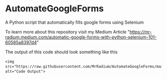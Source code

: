 # AutomateGoogleForms
A Python script that automatically fills google forms using Selenium 

To learn more about this repository visit my Medium Article "https://mr-radium.medium.com/automatic-google-forms-with-python-selenium-101-60585a8397d4"

The output of this code should look something like this

    <img src="https://raw.githubusercontent.com/MrRadium/AutomateGoogleForms/main/Medium4.gif" alt="Code Output">

